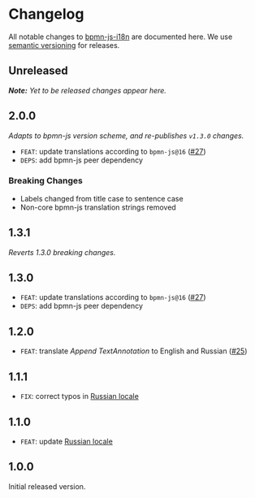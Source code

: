 # Changelog

All notable changes to [bpmn-js-i18n](https://github.com/bpmn-io/bpmn-js-i18n) are documented here. We use [semantic versioning](http://semver.org/) for releases.

## Unreleased

___Note:__ Yet to be released changes appear here._

## 2.0.0

_Adapts to bpmn-js version scheme, and re-publishes `v1.3.0` changes._

* `FEAT`: update translations according to `bpmn-js@16` ([#27](https://github.com/bpmn-io/bpmn-js-i18n/pull/27))
* `DEPS`: add bpmn-js peer dependency

### Breaking Changes

* Labels changed from title case to sentence case
* Non-core bpmn-js translation strings removed

## 1.3.1

_Reverts 1.3.0 breaking changes._

## 1.3.0

* `FEAT`: update translations according to `bpmn-js@16` ([#27](https://github.com/bpmn-io/bpmn-js-i18n/pull/27))
* `DEPS`: add bpmn-js peer dependency

## 1.2.0

* `FEAT`: translate _Append TextAnnotation_ to English and Russian ([#25](https://github.com/bpmn-io/bpmn-js-i18n/pull/25))

## 1.1.1

* `FIX`: correct typos in [Russian locale](/translations/ru.js)

## 1.1.0

* `FEAT`: update [Russian locale](/translations/ru.js)

## 1.0.0

Initial released version.
